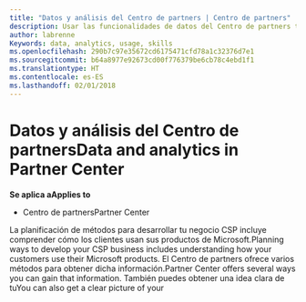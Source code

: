```yaml
---
title: "Datos y análisis del Centro de partners | Centro de partners"
description: Usar las funcionalidades de datos del Centro de partners te permite comprender mejor las necesidades de los clientes
author: labrenne
Keywords: data, analytics, usage, skills
ms.openlocfilehash: 290b7c97e35672cd6175471cfd78a1c32376d7e1
ms.sourcegitcommit: b64a8977e92673cd00f776379be6cb78c4ebd1f1
ms.translationtype: HT
ms.contentlocale: es-ES
ms.lasthandoff: 02/01/2018
---
```

# <a name="data-and-analytics-in-partner-center"></a><span data-ttu-id="8cccd-103">Datos y análisis del Centro de partners</span><span class="sxs-lookup"><span data-stu-id="8cccd-103">Data and analytics in Partner Center</span></span>

**<span data-ttu-id="8cccd-104">Se aplica a</span><span class="sxs-lookup"><span data-stu-id="8cccd-104">Applies to</span></span>**

- <span data-ttu-id="8cccd-105">Centro de partners</span><span class="sxs-lookup"><span data-stu-id="8cccd-105">Partner Center</span></span>

<span data-ttu-id="8cccd-106">La planificación de métodos para desarrollar tu negocio CSP incluye comprender cómo los clientes usan sus productos de Microsoft.</span><span class="sxs-lookup"><span data-stu-id="8cccd-106">Planning ways to develop your CSP business includes understanding how your customers use their Microsoft products.</span></span> <span data-ttu-id="8cccd-107">El Centro de partners ofrece varios métodos para obtener dicha información.</span><span class="sxs-lookup"><span data-stu-id="8cccd-107">Partner Center offers several ways you can gain that information.</span></span> <span data-ttu-id="8cccd-108">También puedes obtener una idea clara de tu</span><span class="sxs-lookup"><span data-stu-id="8cccd-108">You can also get a clear picture of your</span></span> 